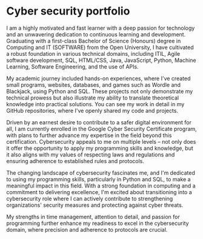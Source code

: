 # Cyber security portfolio

I am a highly motivated and fast learner with a deep passion for technology and an unwavering dedication to continuous learning and development. Graduating with a first-class Bachelor of Science (Honours) degree in Computing and IT (SOFTWARE) from the Open University, I have cultivated a robust foundation in various technical domains, including ITIL, Agile software development, SQL, HTML/CSS, Java, JavaScript, Python, Machine Learning, Software Engineering, and the use of APIs.

My academic journey included hands-on experiences, where I've created small programs, websites, databases, and games such as Wordle and Blackjack, using Python and SQL. These projects not only demonstrate my technical prowess but also illustrate my ability to translate theoretical knowledge into practical solutions. You can see my work in detail in my GitHub repositories, where I've openly shared my code and projects.

Driven by an earnest desire to contribute to a safer digital environment for all, I am currently enrolled in the Google Cyber Security Certificate program, with plans to further advance my expertise in the field beyond this certification. Cybersecurity appeals to me on multiple levels – not only does it offer the opportunity to apply my programming skills and knowledge, but it also aligns with my values of respecting laws and regulations and ensuring adherence to established rules and protocols.

The changing landscape of cybersecurity fascinates me, and I'm dedicated to using my programming skills, particularly in Python and SQL, to make a meaningful impact in this field. With a strong foundation in computing and a commitment to delivering excellence, I'm excited about transitioning into a cybersecurity role where I can actively contribute to strengthening organizations' security measures and protecting against cyber threats.

My strengths in time management, attention to detail, and passion for programming further enhance my readiness to excel in the cybersecurity domain, where precision and adherence to protocols are crucial.
